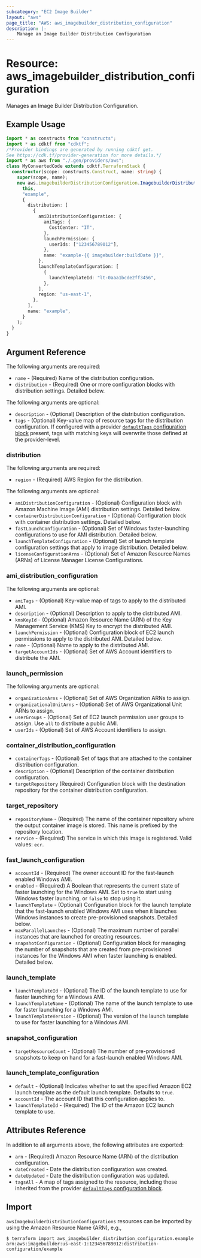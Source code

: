 ```yaml
---
subcategory: "EC2 Image Builder"
layout: "aws"
page_title: "AWS: aws_imagebuilder_distribution_configuration"
description: |-
    Manage an Image Builder Distribution Configuration
---
```


# Resource: aws_imagebuilder_distribution_configuration

Manages an Image Builder Distribution Configuration.

## Example Usage

```typescript
import * as constructs from "constructs";
import * as cdktf from "cdktf";
/*Provider bindings are generated by running cdktf get.
See https://cdk.tf/provider-generation for more details.*/
import * as aws from "./.gen/providers/aws";
class MyConvertedCode extends cdktf.TerraformStack {
  constructor(scope: constructs.Construct, name: string) {
    super(scope, name);
    new aws.imagebuilderDistributionConfiguration.ImagebuilderDistributionConfiguration(
      this,
      "example",
      {
        distribution: [
          {
            amiDistributionConfiguration: {
              amiTags: {
                CostCenter: "IT",
              },
              launchPermission: {
                userIds: ["123456789012"],
              },
              name: "example-{{ imagebuilder:buildDate }}",
            },
            launchTemplateConfiguration: [
              {
                launchTemplateId: "lt-0aaa1bcde2ff3456",
              },
            ],
            region: "us-east-1",
          },
        ],
        name: "example",
      }
    );
  }
}

```

## Argument Reference

The following arguments are required:

* `name` - (Required) Name of the distribution configuration.
* `distribution` - (Required) One or more configuration blocks with distribution settings. Detailed below.

The following arguments are optional:

* `description` - (Optional) Description of the distribution configuration.
* `tags` - (Optional) Key-value map of resource tags for the distribution configuration. If configured with a provider [`defaultTags` configuration block](https://registry.terraform.io/providers/hashicorp/aws/latest/docs#default_tags-configuration-block) present, tags with matching keys will overwrite those defined at the provider-level.

### distribution

The following arguments are required:

* `region` - (Required) AWS Region for the distribution.

The following arguments are optional:

* `amiDistributionConfiguration` - (Optional) Configuration block with Amazon Machine Image (AMI) distribution settings. Detailed below.
* `containerDistributionConfiguration` - (Optional) Configuration block with container distribution settings. Detailed below.
* `fastLaunchConfiguration` - (Optional) Set of Windows faster-launching configurations to use for AMI distribution. Detailed below.
* `launchTemplateConfiguration` - (Optional) Set of launch template configuration settings that apply to image distribution. Detailed below.
* `licenseConfigurationArns` - (Optional) Set of Amazon Resource Names (ARNs) of License Manager License Configurations.

### ami_distribution_configuration

The following arguments are optional:

* `amiTags` - (Optional) Key-value map of tags to apply to the distributed AMI.
* `description` - (Optional) Description to apply to the distributed AMI.
* `kmsKeyId` - (Optional) Amazon Resource Name (ARN) of the Key Management Service (KMS) Key to encrypt the distributed AMI.
* `launchPermission` - (Optional) Configuration block of EC2 launch permissions to apply to the distributed AMI. Detailed below.
* `name` - (Optional) Name to apply to the distributed AMI.
* `targetAccountIds` - (Optional) Set of AWS Account identifiers to distribute the AMI.

### launch_permission

The following arguments are optional:

* `organizationArns` - (Optional) Set of AWS Organization ARNs to assign.
* `organizationalUnitArns` - (Optional) Set of AWS Organizational Unit ARNs to assign.
* `userGroups` - (Optional) Set of EC2 launch permission user groups to assign. Use `all` to distribute a public AMI.
* `userIds` - (Optional) Set of AWS Account identifiers to assign.

### container_distribution_configuration

* `containerTags` - (Optional) Set of tags that are attached to the container distribution configuration.
* `description` - (Optional) Description of the container distribution configuration.
* `targetRepository` (Required) Configuration block with the destination repository for the container distribution configuration.

### target_repository

* `repositoryName` - (Required) The name of the container repository where the output container image is stored. This name is prefixed by the repository location.
* `service` - (Required) The service in which this image is registered. Valid values: `ecr`.

### fast_launch_configuration

* `accountId` - (Required) The owner account ID for the fast-launch enabled Windows AMI.
* `enabled` - (Required) A Boolean that represents the current state of faster launching for the Windows AMI. Set to `true` to start using Windows faster launching, or `false` to stop using it.
* `launchTemplate` - (Optional) Configuration block for the launch template that the fast-launch enabled Windows AMI uses when it launches Windows instances to create pre-provisioned snapshots. Detailed below.
* `maxParallelLaunches` - (Optional) The maximum number of parallel instances that are launched for creating resources.
* `snapshotConfiguration` - (Optional) Configuration block for managing the number of snapshots that are created from pre-provisioned instances for the Windows AMI when faster launching is enabled. Detailed below.

### launch_template

* `launchTemplateId` - (Optional) The ID of the launch template to use for faster launching for a Windows AMI.
* `launchTemplateName` - (Optional) The name of the launch template to use for faster launching for a Windows AMI.
* `launchTemplateVersion` - (Optional) The version of the launch template to use for faster launching for a Windows AMI.

### snapshot_configuration

* `targetResourceCount` - (Optional) The number of pre-provisioned snapshots to keep on hand for a fast-launch enabled Windows AMI.

### launch_template_configuration

* `default` - (Optional) Indicates whether to set the specified Amazon EC2 launch template as the default launch template. Defaults to `true`.
* `accountId` - The account ID that this configuration applies to.
* `launchTemplateId` - (Required) The ID of the Amazon EC2 launch template to use.

## Attributes Reference

In addition to all arguments above, the following attributes are exported:

* `arn` - (Required) Amazon Resource Name (ARN) of the distribution configuration.
* `dateCreated` - Date the distribution configuration was created.
* `dateUpdated` - Date the distribution configuration was updated.
* `tagsAll` - A map of tags assigned to the resource, including those inherited from the provider [`defaultTags` configuration block](https://registry.terraform.io/providers/hashicorp/aws/latest/docs#default_tags-configuration-block).

## Import

`awsImagebuilderDistributionConfigurations` resources can be imported by using the Amazon Resource Name (ARN), e.g.,

```
$ terraform import aws_imagebuilder_distribution_configuration.example arn:aws:imagebuilder:us-east-1:123456789012:distribution-configuration/example
```

<!-- cache-key: cdktf-0.17.0-pre.15 input-2f58d74c2f64ee450cf9bc8c37113613c12fdac0ce96fb795a4bdd32531ee5ed -->